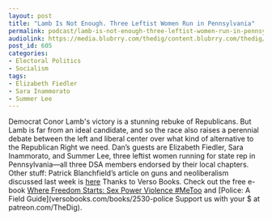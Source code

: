```yaml
---
layout: post
title: "Lamb Is Not Enough. Three Leftist Women Run in Pennsylvania"
permalink: podcast/lamb-is-not-enough-three-leftist-women-run-in-pennsylvania/
audiolink: https://media.blubrry.com/thedig/content.blubrry.com/thedig/The_Dig_-_EP_95_-_PALeftWomen.mp3
post_id: 605
categories: 
- Electoral Politics
- Socialism
tags: 
- Elizabeth Fiedler
- Sara Inammorato
- Summer Lee
---
```


Democrat Conor Lamb's victory is a stunning rebuke of Republicans. But Lamb is far from an ideal candidate, and so the race also raises a perennial debate between the left and liberal center over what kind of alternative to the Republican Right we need. Dan’s guests are Elizabeth Fiedler, Sara Inammorato, and Summer Lee, three leftist women running for state rep in Pennsylvania—all three DSA members endorsed by their local chapters. Other stuff: Patrick Blanchfield’s article on guns and neoliberalism discussed last week is [here](splinternews.com/the-market-cant-solve-a-massacre-1823745509) Thanks to Verso Books. Check out the free e-book [Where Freedom Starts: Sex Power Violence #MeToo](versobooks.com/blogs/3635-where-freedom-starts-sex-power-violence-metoo) and [Police: A Field Guide](versobooks.com/books/2530-police Support us with your $ at patreon.com/TheDig).

 